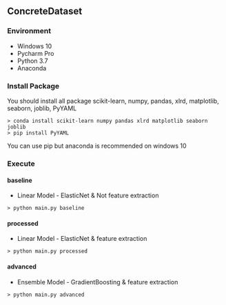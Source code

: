 ##  ConcreteDataset

###  Environment
- Windows 10 
- Pycharm Pro
- Python 3.7
- Anaconda
###  Install Package
You should install all package
scikit-learn, numpy, pandas, xlrd, matplotlib, seaborn, joblib, PyYAML
```shell script
> conda install scikit-learn numpy pandas xlrd matplotlib seaborn joblib
> pip install PyYAML
```
You can use pip but anaconda is recommended on windows 10
###  Execute
####  baseline
- Linear Model - ElasticNet & Not feature extraction
```shell script
> python main.py baseline
```
#### processed
- Linear Model - ElasticNet & feature extraction
```shell script
> python main.py processed
```
#### advanced
- Ensemble Model - GradientBoosting & feature extraction
```shell script
> python main.py advanced
```